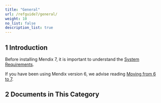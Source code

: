 ```yaml
---
title: "General"
url: /refguide7/general/
weight: 10
no_list: false
description_list: true 
---
```


## 1 Introduction

Before installing Mendix 7, it is important to understand the [System Requirements](/refguide7/system-requirements/). 

If you have been using Mendix version 6, we advise reading [Moving from 6 to 7](/refguide7/moving-from-6-to-7/).

## 2 Documents in This Category
